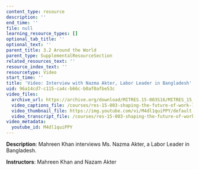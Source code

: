 ```yaml
---
content_type: resource
description: ''
end_time: ''
file: null
learning_resource_types: []
optional_tab_title: ''
optional_text: ''
parent_title: 3.2 Around the World
parent_type: SupplementalResourceSection
related_resources_text: ''
resource_index_text: ''
resourcetype: Video
start_time: ''
title: 'Video: Interview with Nazma Akter, Labor Leader in Bangladesh'
uid: 96a14cd7-c115-ca4c-b66c-b0af0afbe53c
video_files:
  archive_url: https://archive.org/download/MITRES.15-003S16/MITRES_15_003S16_3-2-2_360p.mp4
  video_captions_file: /courses/res-15-003-shaping-the-future-of-work-15-662x-spring-2016/793e6638f2a95e8595ee73d89cecd533_M4dl1quiPPY.vtt
  video_thumbnail_file: https://img.youtube.com/vi/M4dl1quiPPY/default.jpg
  video_transcript_file: /courses/res-15-003-shaping-the-future-of-work-15-662x-spring-2016/da98ee7a5a0a495b84be834df7808fdc_M4dl1quiPPY.pdf
video_metadata:
  youtube_id: M4dl1quiPPY
---
```


**Description**: Mahreen Khan interviews Ms. Nazma Akter, a Labor Leader in Bangladesh.

**Instructors**: Mahreen Khan and Nazam Akter